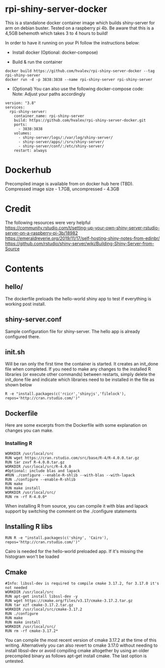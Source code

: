 # rpi-shiny-server-docker
This is a standalone docker container image which builds shiny-server for arm on debian buster. Tested on a raspberry pi 4b. Be aware that this is a 4,5GB behemoth which takes 3 to 4 hours to build!

In order to have it running on your Pi follow the instructions below:
* Install docker (Optional: docker-compose) <br/>

* Build & run the container
```
docker build https://github.com/hvalev/rpi-shiny-server-docker --tag rpi-shiny-server
docker run -d -p 3838:3838 --name rpi-shiny-server rpi-shiny-server
```
* (Optional) You can also use the following docker-compose code:<br/>
Note: Adjust your paths accordingly
```
version: "3.8"
services:
  rpi-shiny-server:
    container_name: rpi-shiny-server
    build: https://github.com/hvalev/rpi-shiny-server-docker.git
    ports:
      - 3838:3838
    volumes:
      - shiny-server/logs/:/var/log/shiny-server/
      - shiny-server/apps/:/srv/shiny-server/
      - shiny-server/conf/:/etc/shiny-server/
    restart: always
```

# Dockerhub
Precompiled image is available from on docker hub here (TBD). Compressed image size - 1.7GB, uncompressed - 4.3GB

# Credit
The following resources were very helpful </br>
https://community.rstudio.com/t/setting-up-your-own-shiny-server-rstudio-server-on-a-raspberry-pi-3b/18982 </br>
https://emeraldreverie.org/2019/11/17/self-hosting-shiny-notes-from-edinbr/ </br>
https://github.com/rstudio/shiny-server/wiki/Building-Shiny-Server-from-Source

# Contents

## hello/
The dockerfile preloads the hello-world shiny app to test if everything is working post install.

## shiny-server.conf
Sample configuration file for shiny-server. The hello app is already configured there.

## init.sh
Will be ran only the first time the container is started. It creates an init_done file when completed. If you need to make any changes to the installed R libraries (or execute other commands) between restarts, simply delete the init_done file and indicate which libraries need to be installed in the file as shown below
```
R -e "install.packages(c('rcicr','shinyjs','filelock'), repos='http://cran.rstudio.com/')"
```

## Dockerfile
Here are some excerpts from the Dockerfile with some explanation on changes you can make.

### Installing R
```
WORKDIR /usr/local/src
RUN wget https://cran.rstudio.com/src/base/R-4/R-4.0.0.tar.gz
RUN tar zxvf R-4.0.0.tar.gz
WORKDIR /usr/local/src/R-4.0.0
#Optional: include blas and lapack
#RUN ./configure --enable-R-shlib --with-blas --with-lapack
RUN ./configure --enable-R-shlib
RUN make
RUN make install
WORKDIR /usr/local/src/
RUN rm -rf R-4.0.0*
```
When installing R from source, you can compile it with blas and lapack support by switching the comment on the ./configure statements

## Installing R libs
```
RUN R -e "install.packages(c('shiny', 'Cairo'), repos='http://cran.rstudio.com/')"
```
Cairo is needed for the hello-world preloaded app. If it's missing the histogram won't be loaded

## Cmake
```
#Info: libssl-dev is required to compile cmake 3.17.2, for 3.17.0 it's not needed
WORKDIR /usr/local/src
RUN apt-get install libssl-dev -y
RUN wget https://cmake.org/files/v3.17/cmake-3.17.2.tar.gz
RUN tar xzf cmake-3.17.2.tar.gz
WORKDIR /usr/local/src/cmake-3.17.2
RUN ./configure
RUN make
RUN make install
WORKDIR /usr/local/src/
RUN rm -rf cmake-3.17.2*
```
You can compile the most recent version of cmake 3.17.2 at the time of this writing. Alternatively you can also revert to cmake 3.17.0 without needing to install libssl-dev or avoid compiling cmake altogether by using an older precompiled binary as follows apt-get install cmake. The last option is untested.

